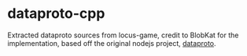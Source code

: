 # dataproto-cpp
Extracted dataproto sources from locus-game, credit to BlobKat for the implementation,
based off the original nodejs project, [dataproto](https://www.npmjs.com/package/dataproto).
